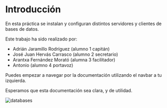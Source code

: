 # Introducción

En esta práctica se instalan y configuran distintos servidores y clientes de bases de datos.

Este trabajo ha sido realizado por:

- Adrián Jaramillo Rodríguez (alumno 1 capitán)
- José Juan Hervás Carrasco (alumno 2 secretario)
- Arantxa Fernández Morató (alumna 3 facilitador)
- Antonio (alumno 4 portavoz)

Puedes empezar a navegar por la documentación utilizando el navbar a tu izquierda.

Esperamos que esta documentación sea clara, y de utilidad.

![databases](https://wallpapercave.com/wp/wp2347547.jpg)
